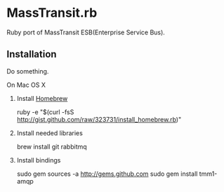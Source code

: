 MassTransit.rb
==============

Ruby port of MassTransit ESB(Enterprise Service Bus). 

Installation
------------

Do something.

On Mac OS X

1. Install [Homebrew](http://wiki.github.com/mxcl/homebrew/installation)

    ruby -e "$(curl -fsS http://gist.github.com/raw/323731/install_homebrew.rb)"

2. Install needed libraries

    brew install git rabbitmq

3. Install bindings

    sudo gem sources -a http://gems.github.com
    sudo gem install tmm1-amqp
